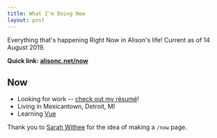 ```yaml
---
title: What I'm Doing Now
layout: post
---
```


Everything that's happening Right Now in Alison's life! Current as of 14 August 2019.

**Quick link: [alisonc.net/now](https://alisonc.net/now)**

Now
---

- Looking for work -- [check out my résumé](/resume)!
- Living in Mexicantown, Detroit, MI
- Learning [Vue](https://vuejs.org/)

Thank you to [Sarah Withee](https://sarahwithee.com/now) for the idea of making a `/now` page.
